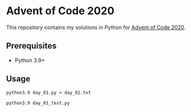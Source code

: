 # Advent of Code 2020
This repository contains my solutions in Python for [Advent of Code 2020](https://adventofcode.com/2020).
## Prerequisites
- Python 3.9+
## Usage
`python3.9 day_01.py < day_01.txt`

`python3.9 day_01_test.py`